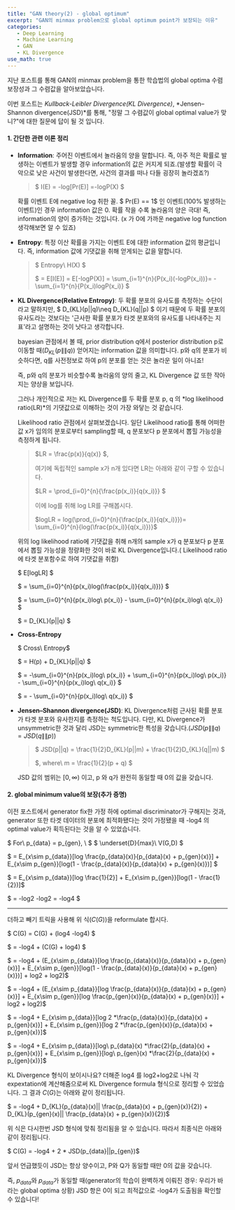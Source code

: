 ```yaml
---
title: "GAN theory(2) - global optimum"
excerpt: "GAN의 minmax problem으로 global optimum point가 보장되는 이유"
categories: 
   - Deep Learning
   - Machine Learning
   - GAN
   - KL Divergence
use_math: true
---
```


지난 포스트를 통해 GAN의 minmax problem을 통한 학습법의 global optima 수렴 보장성과 그 수렴값을 알아보았습니다.

이번 포스트는 *Kullback-Leibler Divergence(KL Divergence)*, *Jensen–Shannon divergence(JSD)*를 통해, "정말 그 수렴값이 global optimal value가 맞니?"에 대한 질문에 답이 될 것 입니다.

#### 1. 간단한 관련 이론 정리

- **Information**: 주어진 이벤트에서 놀라움의 양을 말합니다. 즉, 아주 적은 확률로 발생하는 이벤트가 발생할 경우 information의 값은 커지게 되죠.(발생할 확률이 극악으로 낮은 사건이 발생한다면, 사건의 결과를 떠나 다들 굉장히 놀라겠죠?)

    > $ I(E) = -log[Pr(E)] =-logP(X) $

    확률 이벤트 E에 negative log 취한 꼴. $ Pr(E) == 1$ 인 이벤트(100% 발생하는 이벤트)인 경우 information 값은 0. 확률 작을 수록 놀라움의 양은 극대! 즉, information의 양이 증가하는 것입니다. (x 가 0에 가까운 negative log function 생각해보면 알 수 있죠) 

- **Entropy**: 특정 이산 확률을 가지는 이벤트 E에 대한 information 값의 평균입니다. 즉, information 값에 기댓값을 취해 얻게되는 값을 말합니다.

    >$ Entropy\ H(X) $  
    >
    >$ = E[I(E)] = E[-logP(X)] = \sum_{i=1}^{n}{P(x_i)(-logP(x_i))}=  -\sum_{i=1}^{n}{P(x_i)logP(x_i)} $

- **KL Divergence(Relative Entropy)**: 두 확률 분포의 유사도를 측정하는 수단이라고 말하지만, $ D_{KL}(p\|\|q)\neq D_{KL}(q\|\|p) $ 이기 때문에 두 확률 분포의 유사도라는 것보다는 '근사한 확률 분포가 타겟 분포와의 유사도를 나타내주는 지표'라고 설명하는 것이 낫다고 생각합니다. 

    bayesian 관점에서 볼 때, prior distribution q에서 posterior distribution p로 이동할 때($D_{KL}(p\|\|q)$) 얻어지는 information 값을 의미합니다. p와 q의 분포가 비슷하다면, q를 사전정보로 하여 p의 분포를 얻는 것은 놀라운 일이 아니죠! 

    즉, p와 q의 분포가 비슷할수록 놀라움의 양의 줄고, KL Divergence 값 또한 작아지는 양상을 보입니다.

    그러나 개인적으로 저는 KL Divergence를 두 확률 분포 p, q 의 *log likelihood ratio(LR)*의 기댓값으로 이해하는 것이 가장 와닿는 것 같습니다. 
    
    Likelihood ratio 관점에서 살펴보겠습니다. 일단 Likelihood ratio를 통해 어떠한 값 x가 임의의 분포로부터 sampling할 때, q 분포보다 p 분포에서 뽑힐 가능성을 측정하게 됩니다.

    > $LR = \frac{p(x)}{q(x)} $, 
    >
    >여기에 독립적인 sample x가 n개 있다면 LR는 아래와 같이 구할 수 있습니다.
    >
    > $LR = \prod_{i=0}^{n}{\frac{p(x_i)}{q(x_i)}} $ 
    >
    > 이에 log를 취해 log LR를 구해봅시다.
    >
    > $logLR = log(\prod_{i=0}^{n}{\frac{p(x_i)}{q(x_i)}})= \sum_{i=0}^{n}{log(\frac{p(x_i)}{q(x_i)})}$

    위의 log likelihood ratio에 기댓값을 취해 n개의 sample x가 q 분포보다 p 분포에서 뽑힐 가능성을 정량화한 것이 바로 KL Divergence입니다.( Likelihood ratio에 타겟 분포함수로 하여 기댓값을 취함)

    $ E[logLR] $

    $ = \sum_{i=0}^{n}{p(x_i)log(\frac{p(x_i)}{q(x_i)})} $

    $ = \sum_{i=0}^{n}{p(x_i)log\ p(x_i)} - \sum_{i=0}^{n}{p(x_i)log\ q(x_i)} $

    $ = D_{KL}(p\|\|q) $


- **Cross-Entropy**

    $ Cross\ Entropy$ 

    $ = H(p) + D_{KL}(p\|\|q) $

    $ = -\sum_{i=0}^{n}{p(x_i)log\ p(x_i)} + \sum_{i=0}^{n}{p(x_i)log\ p(x_i)} - \sum_{i=0}^{n}{p(x_i)log\ q(x_i)} $

    $ = - \sum_{i=0}^{n}{p(x_i)log\ q(x_i)} $


- **Jensen–Shannon divergence(JSD)**: KL Divergence처럼 근사된 확률 분포가 타겟 분포와 유사한지를 측정하는 척도입니다. 다만, KL Divergence가 unsymmetric한 것과 달리 JSD는 symmetric한 특성을 갖습니다.($JSD(p\|\|q) = JSD(q\|\|p)$)

    > $ JSD(p\|\|q) = \frac{1}{2}D_{KL}(p\|\|m) + \frac{1}{2}D_{KL}(q\|\|m) $
    >
    > $, where\ m = \frac{1}{2}(p + q) $

    JSD 값의 범위는 $[0, \infty)$ 이고, p 와 q가 완전히 동일할 때 0의 값을 갖습니다.


#### 2. global minimum value의 보장(추가 증명)

이전 포스트에서 generator fix한 가정 하에 optimal discriminator가 구해지는 것과, generator 또한 타겟 데이터의 분포에 최적화됐다는 것이 가정됐을 때 -log4 의 optimal value가 획득된다는 것을 알 수 있었습니다.

$ For\ p_{data} = p_{gen}, \ $
$ \underset{D}{max}\ V(G,D) $

$ = E_{x\sim p_{data}}[log \frac{p_{data}(x)}{p_{data}(x) + p_{gen}(x)}] + E_{x\sim p_{gen}}[log(1 - \frac{p_{data}(x)}{p_{data}(x) + p_{gen}(x)})] $

$ = E_{x\sim p_{data}}[log \frac{1}{2}] + E_{x\sim p_{gen}}[log(1 - \frac{1}{2})]$

$ = -log2 -log2 = -log4 $

---

더하고 빼기 트릭을 사용해 위 식$(C(G))$을 reformulate 합시다.

$ C(G) = C(G) + (log4 -log4) $ 

$ = -log4 + (C(G) + log4) $

$ = -log4 + (E_{x\sim p_{data}}[log \frac{p_{data}(x)}{p_{data}(x) + p_{gen}(x)}] + E_{x\sim p_{gen}}[log(1 - \frac{p_{data}(x)}{p_{data}(x) + p_{gen}(x)})] + log2 + log2)$

$ = -log4 + (E_{x\sim p_{data}}[log \frac{p_{data}(x)}{p_{data}(x) + p_{gen}(x)}] + E_{x\sim p_{gen}}[log \frac{p_{gen}(x)}{p_{data}(x) + p_{gen}(x)}] + log2 + log2)$

$ = -log4 + E_{x\sim p_{data}}[log 2 *\frac{p_{data}(x)}{p_{data}(x) + p_{gen}(x)}] + E_{x\sim p_{gen}}[log 2 *\frac{p_{gen}(x)}{p_{data}(x) + p_{gen}(x)}]$

$ = -log4 + E_{x\sim p_{data}}[log\ p_{data}(x) *\frac{2}{p_{data}(x) + p_{gen}(x)}] + E_{x\sim p_{gen}}[log\ p_{gen}(x) *\frac{2}{p_{data}(x) + p_{gen}(x)}]$

KL Divergence 형식이 보이시나요? 더해준 log4 를 log2+log2로 나눠 각 expextation에 계산해줌으로써 KL Divergence formula 형식으로 정리할 수 있었습니다. 그 결과 $C(G)$는 아래와 같이 정리됩니다.

$ = -log4 + D_{KL}(p_{data}(x)\|\| \frac{p_{data}(x) + p_{gen}(x)}{2}) + D_{KL}(p_{gen}(x)\|\| \frac{p_{data}(x) + p_{gen}(x)}{2})$


위 식은 다시한번 JSD 형식에 맞춰 정리됨을 알 수 있습니다. 따라서 최종식은 아래와 같이 정리됩니다.

$ C(G) = -log4 + 2 * JSD(p_{data}\|\|p_{gen})$

앞서 언급했듯이 JSD는 항상 양수이고, P와 Q가 동일할 때만 0의 값을 갖습니다.

즉, $p_{data}$와 $p_{data}$가 동일할 때(generator의 학습이 완벽하게 이뤄진 경우: 우리가 바라는 global optima 상황) JSD 항은 0이 되고 최적값으로 -log4가 도출됨을 확인할 수 있습니다!

